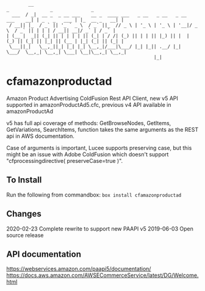 ```
        __                                                                    _               _              _ 
  ___  / _|  __ _  _ __ ___    __ _  ____ ___   _ __   _ __   _ __  ___    __| | _   _   ___ | |_  __ _   __| |
 / __|| |_  / _` || '_ ` _ \  / _` ||_  // _ \ | '_ \ | '_ \ | '__|/ _ \  / _` || | | | / __|| __|/ _` | / _` |
| (__ |  _|| (_| || | | | | || (_| | / /| (_) || | | || |_) || |  | (_) || (_| || |_| || (__ | |_| (_| || (_| |
 \___||_|   \__,_||_| |_| |_| \__,_|/___|\___/ |_| |_|| .__/ |_|   \___/  \__,_| \__,_| \___| \__|\__,_| \__,_|
                                                      |_|                                                      
```
# cfamazonproductad
Amazon Product Advertising ColdFusion Rest API Client, new v5 API supported in amazonProductAd5.cfc, previous v4
API available in amazonProductAd

v5 has full api coverage of methods: GetBrowseNodes, GetItems, GetVariations, SearchItems, function takes the same
arguments as the REST api in AWS documentation.

Case of arguments is important, Lucee supports preserving case, but this might be an issue with Adobe ColdFusion which doesn't support "cfprocessingdirective( preserveCase=true )".

## To Install
Run the following from commandbox:
`box install cfamazonproductad`

## Changes
2020-02-23 Complete rewrite to support new PAAPI v5
2019-06-03 Open source release

## API documentation
https://webservices.amazon.com/paapi5/documentation/
https://docs.aws.amazon.com/AWSECommerceService/latest/DG/Welcome.html
